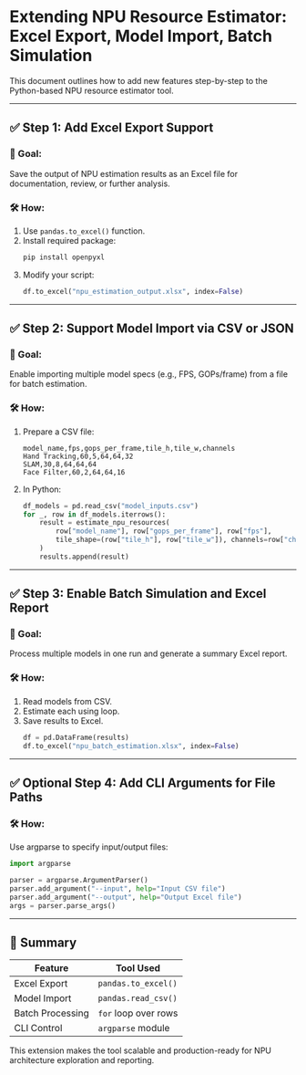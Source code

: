 
# Extending NPU Resource Estimator: Excel Export, Model Import, Batch Simulation

This document outlines how to add new features step-by-step to the Python-based NPU resource estimator tool.

---

## ✅ Step 1: Add Excel Export Support

### 🔧 Goal:
Save the output of NPU estimation results as an Excel file for documentation, review, or further analysis.

### 🛠 How:
1. Use `pandas.to_excel()` function.
2. Install required package:
   ```bash
   pip install openpyxl
   ```
3. Modify your script:
   ```python
   df.to_excel("npu_estimation_output.xlsx", index=False)
   ```

---

## ✅ Step 2: Support Model Import via CSV or JSON

### 🔧 Goal:
Enable importing multiple model specs (e.g., FPS, GOPs/frame) from a file for batch estimation.

### 🛠 How:
1. Prepare a CSV file:
   ```csv
   model_name,fps,gops_per_frame,tile_h,tile_w,channels
   Hand Tracking,60,5,64,64,32
   SLAM,30,8,64,64,64
   Face Filter,60,2,64,64,16
   ```
2. In Python:
   ```python
   df_models = pd.read_csv("model_inputs.csv")
   for _, row in df_models.iterrows():
       result = estimate_npu_resources(
           row["model_name"], row["gops_per_frame"], row["fps"],
           tile_shape=(row["tile_h"], row["tile_w"]), channels=row["channels"]
       )
       results.append(result)
   ```

---

## ✅ Step 3: Enable Batch Simulation and Excel Report

### 🔧 Goal:
Process multiple models in one run and generate a summary Excel report.

### 🛠 How:
1. Read models from CSV.
2. Estimate each using loop.
3. Save results to Excel.
   ```python
   df = pd.DataFrame(results)
   df.to_excel("npu_batch_estimation.xlsx", index=False)
   ```

---

## ✅ Optional Step 4: Add CLI Arguments for File Paths

### 🛠 How:
Use argparse to specify input/output files:
```python
import argparse

parser = argparse.ArgumentParser()
parser.add_argument("--input", help="Input CSV file")
parser.add_argument("--output", help="Output Excel file")
args = parser.parse_args()
```

---

## 🧠 Summary

| Feature | Tool Used |
|--------|-----------|
| Excel Export | `pandas.to_excel()` |
| Model Import | `pandas.read_csv()` |
| Batch Processing | `for` loop over rows |
| CLI Control | `argparse` module |

This extension makes the tool scalable and production-ready for NPU architecture exploration and reporting.


